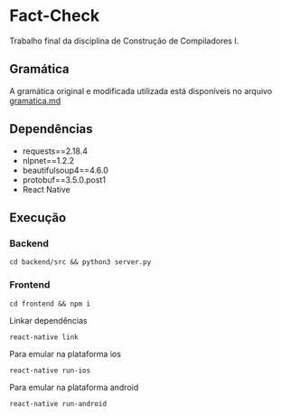 # Fact-Check
Trabalho final da disciplina de Construção de Compiladores I.

## Gramática
A gramática original e modificada utilizada está disponíveis no arquivo [gramatica.md](gramatica.md)

## Dependências
* requests==2.18.4
* nlpnet==1.2.2
* beautifulsoup4==4.6.0
* protobuf==3.5.0.post1
* React Native

## Execução

### Backend
```
cd backend/src && python3 server.py
```

### Frontend
```
cd frontend && npm i
```
Linkar dependências
```
react-native link
```
Para emular na plataforma ios
```
react-native run-ios
```
Para emular na plataforma android
```
react-native run-android
```